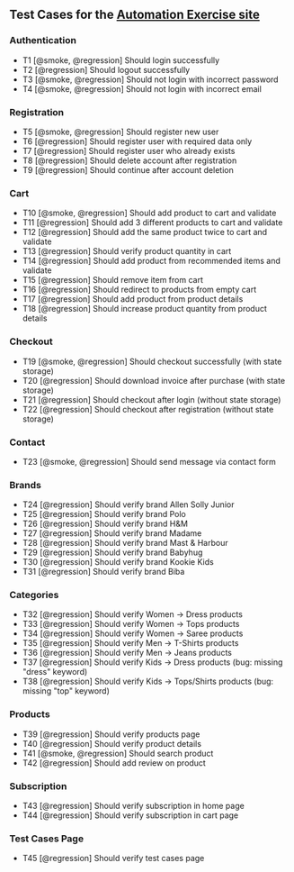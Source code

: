## Test Cases for the [Automation Exercise site](https://www.automationexercise.com/)

### Authentication
- T1 [@smoke, @regression] Should login successfully
- T2 [@regression] Should logout successfully
- T3 [@smoke, @regression] Should not login with incorrect password
- T4 [@smoke, @regression] Should not login with incorrect email

### Registration
- T5 [@smoke, @regression] Should register new user
- T6 [@regression] Should register user with required data only
- T7 [@regression] Should register user who already exists
- T8 [@regression] Should delete account after registration
- T9 [@regression] Should continue after account deletion

### Cart
- T10 [@smoke, @regression] Should add product to cart and validate
- T11 [@regression] Should add 3 different products to cart and validate
- T12 [@regression] Should add the same product twice to cart and validate
- T13 [@regression] Should verify product quantity in cart
- T14 [@regression] Should add product from recommended items and validate
- T15 [@regression] Should remove item from cart
- T16 [@regression] Should redirect to products from empty cart
- T17 [@regression] Should add product from product details
- T18 [@regression] Should increase product quantity from product details

### Checkout
- T19 [@smoke, @regression] Should checkout successfully (with state storage)
- T20 [@regression] Should download invoice after purchase (with state storage)
- T21 [@regression] Should checkout after login (without state storage)
- T22 [@regression] Should checkout after registration (without state storage)

### Contact
- T23 [@smoke, @regression] Should send message via contact form

### Brands
- T24 [@regression] Should verify brand Allen Solly Junior
- T25 [@regression] Should verify brand Polo
- T26 [@regression] Should verify brand H&M
- T27 [@regression] Should verify brand Madame
- T28 [@regression] Should verify brand Mast & Harbour
- T29 [@regression] Should verify brand Babyhug
- T30 [@regression] Should verify brand Kookie Kids
- T31 [@regression] Should verify brand Biba

### Categories
- T32 [@regression] Should verify Women → Dress products
- T33 [@regression] Should verify Women → Tops products
- T34 [@regression] Should verify Women → Saree products
- T35 [@regression] Should verify Men → T-Shirts products
- T36 [@regression] Should verify Men → Jeans products
- T37 [@regression] Should verify Kids → Dress products (bug: missing "dress" keyword)
- T38 [@regression] Should verify Kids → Tops/Shirts products (bug: missing "top" keyword)

### Products
- T39 [@regression] Should verify products page
- T40 [@regression] Should verify product details
- T41 [@smoke, @regression] Should search product
- T42 [@regression] Should add review on product

### Subscription
- T43 [@regression] Should verify subscription in home page
- T44 [@regression] Should verify subscription in cart page

### Test Cases Page
- T45 [@regression] Should verify test cases page
